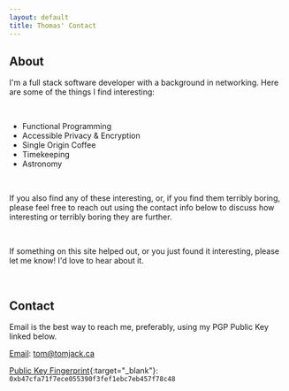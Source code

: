 ```yaml
---
layout: default
title: Thomas' Contact
---
```


## About

I'm a full stack software developer with a background in networking. Here are some of the things I find interesting:

<br>

- Functional Programming
- Accessible Privacy & Encryption
- Single Origin Coffee
- Timekeeping
- Astronomy
  
<br>
  
If you also find any of these interesting, or, if you find them terribly boring, please feel free to reach out using 
the contact info below to discuss how interesting or terribly boring they are further.  

<br>

If something on this site helped out, or you just found it interesting, please let me know! I'd love to hear about it.

<br>

## Contact

Email is the best way to reach me, preferably, using my PGP Public Key linked below.

[Email](mailto:tom@tomjack.ca): tom@tomjack.ca

[Public Key Fingerprint](/assets/txt/pub.txt){:target="_blank"}: `0xb47cfa71f7ece055390f3fef1ebc7eb457f78c48`